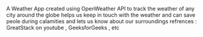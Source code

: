 A Weather  App created using OpenWeather API to track the weather of any city around the globe
helps us keep in touch with the weather and can save peole during calamities and lets us know about our surroundings 
refrences : GreatStack on youtube , GeeksforGeeks , etc
